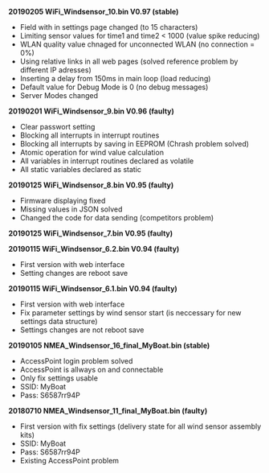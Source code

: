 **20190205 WiFi_Windsensor_10.bin V0.97 (stable)**

* Field with in settings page changed (to 15 characters)
* Limiting sensor values for time1 and time2 < 1000 (value spike reducing)
* WLAN quality value chnaged for unconnected WLAN (no connection = 0%)
* Using relative links in all web pages (solved reference problem by different IP adresses)
* Inserting a delay from 150ms in main loop (load reducing)
* Default value for Debug Mode is 0 (no debug messages)
* Server Modes changed

**20190201 WiFi_Windsensor_9.bin V0.96 (faulty)**

* Clear passwort setting
* Blocking all interrupts in interrupt routines
* Blocking all interrupts by saving in EEPROM (Chrash problem solved)
* Atomic operation for wind value calculation
* All variables in interrupt routines declared as volatile
* All static variables declared as static

**20190125 WiFi_Windsensor_8.bin V0.95 (faulty)**

* Firmware displaying fixed
* Missing values in JSON solved
* Changed the code for data sending (competitors problem)

**20190125 WiFi_Windsensor_7.bin V0.95 (faulty)**

**20190115 WiFi_Windsensor_6.2.bin V0.94 (faulty)**

* First version with web interface
* Setting changes are reboot save

**20190115 WiFi_Windsensor_6.1.bin V0.94 (faulty)**

* First version with web interface
* Fix parameter settings by wind sensor start (is neccessary for new settings data structure)
* Settings changes are not reboot save

**20190105 NMEA_Windsensor_16_final_MyBoat.bin (stable)**

* AccessPoint login problem solved
* AccessPoint is allways on and connectable
* Only fix settings usable
* SSID: MyBoat
* Pass: S6587rr94P

**20180710 NMEA_Windsensor_11_final_MyBoat.bin (faulty)**

* First version with fix settings (delivery state for all wind sensor assembly kits)
* SSID: MyBoat
* Pass: S6587rr94P
* Existing AccessPoint problem
